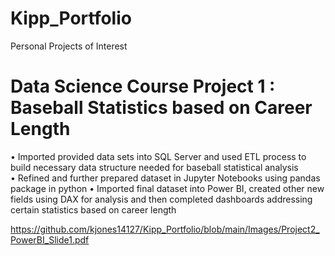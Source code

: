# Kipp_Portfolio
Personal Projects of Interest 

# Data Science Course Project 1 : Baseball Statistics based on Career Length
•	Imported provided data sets into SQL Server and used ETL process to build necessary data structure needed for baseball statistical analysis  
•	Refined and further prepared dataset in Jupyter Notebooks using pandas package in python 
•	Imported final dataset into Power BI, created other new fields using DAX for analysis and then completed dashboards addressing certain statistics based on career length 
   
https://github.com/kjones14127/Kipp_Portfolio/blob/main/Images/Project2_PowerBI_Slide1.pdf
